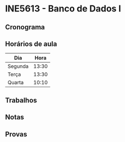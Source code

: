 # INE5613 - Banco de Dados I 

## Cronograma

<!-- Adicionar cronograma -->

## Horários de aula

| Dia     | Hora  |
|---------|-------|
| Segunda | 13:30 |
| Terça   | 13:30 |
| Quarta  | 10:10 |

## Trabalhos

## Notas

## Provas